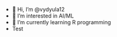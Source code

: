 - 👋 Hi, I’m @vydyula12
- 👀 I’m interested in AI/ML
- 🌱 I’m currently learning R programming
- Test



<!---
vydyula12/vydyula12 is a ✨ special ✨ repository because its `README.md` (this file) appears on your GitHub profile.
You can click the Preview link to take a look at your changes.
--->
